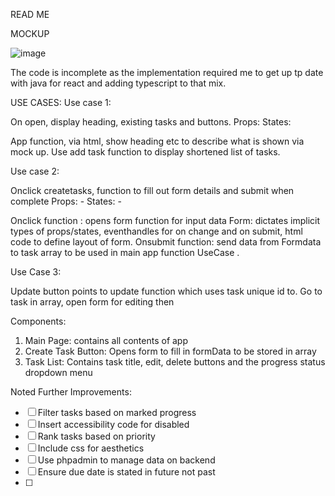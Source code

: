READ ME

MOCKUP

![image](https://github.com/hattietc/TodoList-Medial/assets/69206124/1266eadc-6279-459f-b21c-152ab54aabcb)

The code is incomplete as the implementation required me to get up tp date with java for react and adding typescript to that mix.

USE CASES:
Use case 1:

On open, display heading, existing tasks and buttons.
		Props:
		States:
				

App function, via html, show heading etc to describe what is shown via mock up. Use add task function to display shortened list of tasks.

Use case 2:

Onclick createtasks, function to fill out form details and submit when complete
		Props:
				- 
		States:
				-

Onclick function : opens form function for input data
Form: dictates implicit types of props/states, eventhandles for on change and on submit, html code to define layout of form. 
Onsubmit function: send data from Formdata to task array to be used in main app function UseCase .

Use Case 3:

Update button points to update function which uses task unique id to. Go to task in array, open form for editing then

Components:

1. Main Page: contains all contents of app
2. Create Task Button: Opens form to fill in formData to be stored in array
3. Task List: Contains task title, edit, delete buttons and the progress status dropdown menu

Noted Further Improvements:

- [ ] Filter tasks based on marked progress
- [ ] Insert accessibility code for disabled
- [ ] Rank tasks based on priority
- [ ] Include css for aesthetics
- [ ] Use phpadmin to manage data on backend
- [ ] Ensure due date is stated in future not past
- [ ] 




